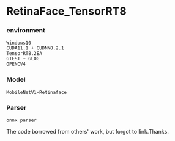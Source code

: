 # RetinaFace_TensorRT8

### environment
```
Windows10
CUDA11.1 + CUDNN8.2.1
TensorRT8.2EA
GTEST + GLOG
OPENCV4
```
### Model
```
MobileNetV1-Retinaface
```
### Parser
```
onnx parser
```

The code borrowed from others' work, but forgot to link.Thanks.